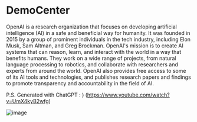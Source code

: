 # DemoCenter
OpenAI is a research organization that focuses on developing artificial intelligence (AI) in a safe and beneficial way for humanity. It was founded in 2015 by a group of prominent individuals in the tech industry, including Elon Musk, Sam Altman, and Greg Brockman. OpenAI's mission is to create AI systems that can reason, learn, and interact with the world in a way that benefits humans. They work on a wide range of projects, from natural language processing to robotics, and collaborate with researchers and experts from around the world. OpenAI also provides free access to some of its AI tools and technologies, and publishes research papers and findings to promote transparency and accountability in the field of AI.

P.S. Generated with ChatGPT : )
(https://www.youtube.com/watch?v=UmX4kyB2wfg)

![image](https://user-images.githubusercontent.com/66797803/224476294-916c3fba-edcd-417e-8a83-e5a6402bd486.png)
